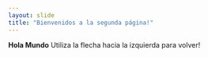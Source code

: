 ```yaml
---
layout: slide
title: "Bienvenidos a la segunda página!"
---
```

**Hola Mundo**
Utiliza la flecha hacia la izquierda para volver!
